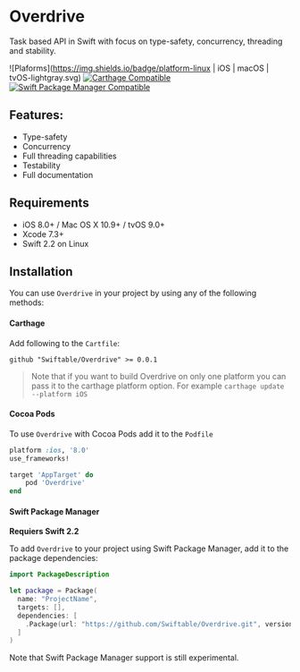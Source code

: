 # Overdrive
Task based API in Swift with focus on type-safety, concurrency, threading and stability.

![Plaforms](https://img.shields.io/badge/platform-linux | iOS | macOS | tvOS-lightgray.svg)
[![Carthage Compatible](https://img.shields.io/badge/Carthage-compatible-4BC51D.svg?style=flat)](https://github.com/Carthage/Carthage)
[![Swift Package Manager Compatible](https://img.shields.io/badge/Swift%20Package%20Manager-Compatible-brightgreen.svg)](https://github.com/apple/swift-package-manager)

## Features:
* Type-safety
* Concurrency
* Full threading capabilities
* Testability
* Full documentation

## Requirements

- iOS 8.0+ / Mac OS X 10.9+ / tvOS 9.0+ 
- Xcode 7.3+
- Swift 2.2 on Linux

## Installation
You can use `Overdrive` in your project by using any of the following methods:

#### Carthage
Add following to the `Cartfile`:
```
github "Swiftable/Overdrive" >= 0.0.1
```
> Note that if you want to build Overdrive on only one platform you can pass it to the carthage platform option.
For example `carthage update --platform iOS`

#### Cocoa Pods
To use `Overdrive` with Cocoa Pods add it to the `Podfile`
```ruby
platform :ios, '8.0'
use_frameworks!

target 'AppTarget' do
    pod 'Overdrive'
end
```

#### Swift Package Manager

**Requiers Swift 2.2**

To add `Overdrive` to your project using Swift Package Manager, add it to the package dependencies:
```swift
import PackageDescription

let package = Package(
  name: "ProjectName",
  targets: [],
  dependencies: [
    .Package(url: "https://github.com/Swiftable/Overdrive.git", versions: "0.0.1"..< Version.max)
  ]
)
```
Note that Swift Package Manager support is still experimental.
